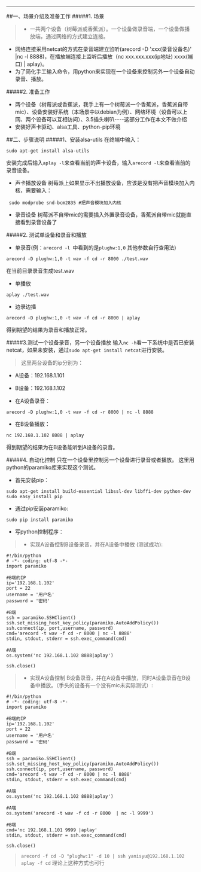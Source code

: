 <!--
author:ivan 
date: 2017-03-07
title: 两个树莓派(或香蕉派)之间的音频直播测试
tags: 树莓派,香蕉派
category: 树莓派
status: publish
summary: 两个设备（树莓派或香蕉派）。一个设备做录音端，一个设备做播放端，通过网络的方式建立连接。
-->
***

##一、场景介绍及准备工作
#####1. 场景
> - 一共两个设备（树莓派或香蕉派）。一个设备做录音端，一个设备做播放端，通过网络的方式建立连接。
- 网络连接采用netcat的方式在录音端建立监听(arecord -D 'xxx(录音设备名)' |nc -l 8888)，在播放端连接上监听后播放（nc  xxx.xxx.xxx(ip地址) xxxx(端口) | aplay)。
- 为了简化手工输入命令，用python来实现在一个设备来控制另外一个设备自动录音、播放。

#####2. 准备工作
- 两个设备（树莓派或香蕉派，我手上有一个树莓派一个香蕉派，香蕉派自带mic）、设备安装好系统（本场景中以debian为例）、网络环境（设备可以上网、两个设备可以互相访问）、3.5插头喇叭----这部分工作在本文不做介绍
- 安装好声卡驱动、alsa工具、python-pip环境

##二、步骤说明
#####1、安装alsa-utils
在终端中输入：
```
sudo apt-get install alsa-utils
```
安装完成后输入`aplay -l`来查看当前的声卡设备，输入`arecord -l`来查看当前的录音设备。
- 声卡播放设备
树莓派上如果显示不出播放设备，应该是没有把声音模块加入内核，需要输入：
```
 sudo modprobe snd-bcm2835 #把声音模块加入内核
 ```
 - 录音设备
 树莓派不自带mic的需要插入外置录音设备，香蕉派自带mic就能直接看到录音设备了

#####2. 测试单设备和录音和播放
- 单录音(例：`arecord -l `中看到的是`plughw:1,0`  其他参数自行查用法)
```
arecord -D plughw:1,0 -t wav -f cd -r 8000 ./test.wav
```
在当前目录录音生成test.wav
- 单播放
```
aplay ./test.wav
```
- 边录边播
```
arecord -D plughw:1,0 -t wav -f cd -r 8000 | aplay
```
得到期望的结果为录音和播放正常。

#####3.测试一个设备录音，另一个设备播放
输入`nc -h`看一下系统中是否已安装netcat，如果未安装，通过`sudo apt-get install netcat`进行安装。
> 这里两台设备的ip分别为：
- A设备：192.168.1.101
- B设备：192.168.1.102

- 在A设备录音：
```
arecord -D plughw:1,0 -t wav -f cd -r 8000 | nc -l 8888
```
- 在B设备播放：
```
nc 192.168.1.102 8888 | aplay
```
得到期望的结果为在B设备能听到A设备的录音。

#####4. 自动化控制
只在一个设备里控制另一个设备进行录音或者播放。
这里用python的paramiko库来实现这个测试。
- 首先安装pip：
```
sudo apt-get install build-essential libssl-dev libffi-dev python-dev
sudo easy_install pip
```
- 通过pip安装paramiko:
```
sudo pip install paramiko
```
- 写python控制程序：

> - 实现A设备控制B设备录音，并在A设备中播放 (测试成功):

```
#!/bin/python
# -*- coding: utf-8 -*-
import paramiko

#B端的IP
ip='192.168.1.102'
port = 22
username = '用户名'
password = '密码'

#B端
ssh = paramiko.SSHClient()
ssh.set_missing_host_key_policy(paramiko.AutoAddPolicy())
ssh.connect(ip, port,username, password)
cmd='arecord -t wav -f cd -r 8000 | nc -l 8888'
stdin, stdout, stderr = ssh.exec_command(cmd)

#A端
os.system('nc 192.168.1.102 8888|aplay')

ssh.close()
```

> - 实现A设备控制 B设备录音，并在A设备中播放，同时A设备录音在B设备中播放。（手头的设备有一个没有mic未实际测试）:

```
#!/bin/python
# -*- coding: utf-8 -*-
import paramiko

#B端的IP
ip='192.168.1.102'
port = 22
username = '用户名'
password = '密码'

#B端
ssh = paramiko.SSHClient()
ssh.set_missing_host_key_policy(paramiko.AutoAddPolicy())
ssh.connect(ip, port,username, password)
cmd='arecord -t wav -f cd -r 8000 | nc -l 8888'
stdin, stdout, stderr = ssh.exec_command(cmd)

#A端
os.system('nc 192.168.1.102 8888|aplay')

#A端
os.system('arecord -t wav -f cd -r 8000  | nc -l 9999')

#B端
cmd='nc 192.168.1.101 9999 |aplay'
stdin, stdout, stderr = ssh.exec_command(cmd)

ssh.close()
```

> `arecord -f cd -D "plughw:1" -d 10 | ssh yanisyu@192.168.1.102 aplay -f cd` 理论上这种方式也可行
